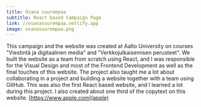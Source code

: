 ```yaml
---
title: Osana suurempaa
subtitle: React based Campaign Page
link: //osanasuurempaa.netlify.app
image: osanasuurempaa.png
---
```



This campaign and the website was created at Aalto University on courses "Viestintä ja digitaalinen media" and "Verkkojulkaisemisen perusteet". We built the website as a team from scratch using React, and I was responsible for the Visual Design and most of the Frontend Development as well as the final touches of this website. The project also taught me a lot about collaborating in a project and building a website together with a team using GitHub. This was also the first React based website, and I learned a lot during this project. I also created about one third of the copytext on this website. [https://www.apple.com](apple)
